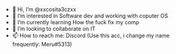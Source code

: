 - 👋 Hi, I’m @xxcosita3czxx
- 👀 I’m interested in Software dev and working with coputer OS
- 🌱 I’m currently learning How the fuck fix my comp 
- 💞️ I’m looking to collaborate on IT
- 📫 How to reach me: Discord (Use this acc, i change my name frequently: Meru#5313)

<!---
xxcosita3czxx/xxcosita3czxx is a ✨ special ✨ repository because its `README.md` (this file) appears on your GitHub profile.
You can click the Preview link to take a look at your changes.
--->

